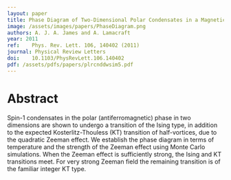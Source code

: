 ```yaml
---
layout: paper
title: Phase Diagram of Two-Dimensional Polar Condensates in a Magnetic Field
image: /assets/images/papers/PhaseDiagram.png
authors: A. J. A. James and A. Lamacraft
year: 2011
ref: 	Phys. Rev. Lett. 106, 140402 (2011)
journal: Physical Review Letters
doi: 	10.1103/PhysRevLett.106.140402
pdf: /assets/pdfs/papers/plrcnddwsim5.pdf
---
```


# Abstract

Spin-1 condensates in the polar (antiferromagnetic) phase in two dimensions are shown to undergo a transition of the Ising type, in addition to the expected Kosterlitz-Thouless (KT) transition of half-vortices, due to the quadratic Zeeman effect. We establish the phase diagram in terms of temperature and the strength of the Zeeman effect using Monte Carlo simulations. When the Zeeman effect is sufficiently strong, the Ising and KT transitions meet. For very strong Zeeman field the remaining transition is of the familiar integer KT type.
